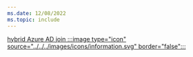 ```yaml
---
ms.date: 12/08/2022
ms.topic: include
---
```


[hybrid Azure AD join :::image type="icon" source="../../../images/icons/information.svg" border="false":::](../hello-how-it-works-technology.md#hybrid-azure-ad-join "Devices that are hybrid Azure AD joined don't have any dependencies on Azure AD. Only local users accounts and Active Directory users can sign in to these devices. Active Directory users that are synchronized to Azure AD will have single-sign on to both Active Directory and Azure AD-protected resources")